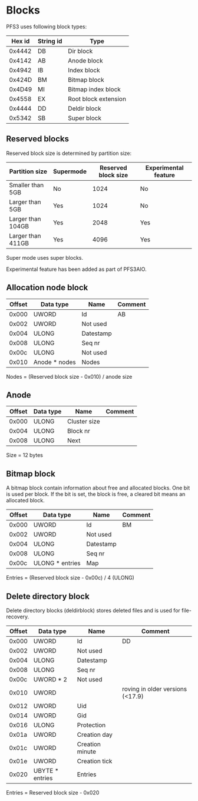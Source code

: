 ﻿# Blocks

PFS3 uses following block types:

| Hex id | String id | Type                 |
|--------|-----------|----------------------|
| 0x4442 | DB        | Dir block            |
| 0x4142 | AB        | Anode block          |
| 0x4942 | IB        | Index block          |
| 0x424D | BM        | Bitmap block         |
| 0x4D49 | MI        | Bitmap index block   |
| 0x4558 | EX        | Root block extension |
| 0x4444 | DD        | Deldir block         |
| 0x5342 | SB        | Super block          |

## Reserved blocks

Reserved block size is determined by partition size:

| Partition size    | Supermode | Reserved block size | Experimental feature |
|-------------------|-----------|---------------------|----------------------|
| Smaller than 5GB  | No        | 1024                | No                   |
| Larger than 5GB   | Yes       | 1024                | No                   |
| Larger than 104GB | Yes       | 2048                | Yes                  |
| Larger than 411GB | Yes       | 4096                | Yes                  |        

Super mode uses super blocks.

Experimental feature has been added as part of PFS3AIO.

## Allocation node block

| Offset | Data type     | Name      | Comment |
|--------|---------------|-----------|---------|
| 0x000  | UWORD         | Id        | AB      |
| 0x002  | UWORD         | Not used  |         |
| 0x004  | ULONG         | Datestamp |         |
| 0x008  | ULONG         | Seq nr    |         |
| 0x00c  | ULONG         | Not used  |         |
| 0x010  | Anode * nodes | Nodes     |         |

Nodes = (Reserved block size - 0x010) / anode size

## Anode

| Offset | Data type | Name         | Comment |
|--------|-----------|--------------|---------|
| 0x000  | ULONG     | Cluster size |         |
| 0x004  | ULONG     | Block nr     |         |
| 0x008  | ULONG     | Next         |         |

Size = 12 bytes

## Bitmap block

A bitmap block contain information about free and allocated blocks.
One bit is used per block. If the bit is set, the block is free, a cleared bit means an allocated block.

| Offset | Data type       | Name      | Comment |
|--------|-----------------|-----------|---------|
| 0x000  | UWORD           | Id        | BM      |
| 0x002  | UWORD           | Not used  |         |
| 0x004  | ULONG           | Datestamp |         |
| 0x008  | ULONG           | Seq nr    |         |
| 0x00c  | ULONG * entries | Map       |         |

Entries = (Reserved block size - 0x00c) / 4 (ULONG)

## Delete directory block

Delete directory blocks (deldirblock) stores deleted files and is used for file-recovery.

| Offset | Data type       | Name            | Comment                          |
|--------|-----------------|-----------------|----------------------------------|
| 0x000  | UWORD           | Id              | DD                               |
| 0x002  | UWORD           | Not used        |                                  |
| 0x004  | ULONG           | Datestamp       |                                  |
| 0x008  | ULONG           | Seq nr          |                                  |
| 0x00c  | UWORD * 2       | Not used        |                                  |
| 0x010  | UWORD           |                 | roving in older versions	(<17.9) |
| 0x012  | UWORD           | Uid             |                                  |
| 0x014  | UWORD           | Gid             |                                  |
| 0x016  | ULONG           | Protection      |                                  |
| 0x01a  | UWORD           | Creation day    |                                  |
| 0x01c  | UWORD           | Creation minute |                                  |
| 0x01e  | UWORD           | Creation tick   |                                  |
| 0x020  | UBYTE * entries | Entries         |                                  |

Entries = Reserved block size - 0x020